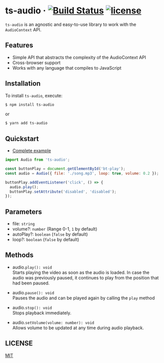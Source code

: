 # ts-audio &middot; [![Build Status](https://travis-ci.org/EvandroLG/ts-audio.svg?branch=master)](https://travis-ci.org/ts-audio) [![license](https://badgen.now.sh/badge/license/MIT)](./LICENSE)
`ts-audio` is an agnostic and easy-to-use library to work with the `AudioContext` API.

## Features
* Simple API that abstracts the complexity of the AudioContext API
* Cross-browser support
* Works with any language that compiles to JavaScript

## Installation
To install `ts-audio`, execute:

```sh
$ npm install ts-audio
```

or

```sh
$ yarn add ts-audio
```

## Quickstart
- [Complete example](https://github.com/EvandroLG/ts-audio/tree/master/demo)

```js
import Audio from 'ts-audio';

const buttonPlay = document.getElementById('bt-play');
const audio = Audio({ file: './song.mp3', loop: true, volume: 0.2 });

buttonPlay.addEventListener('click', () => {
  audio.play();
  buttonPlay.setAttribute('disabled', 'disabled');
});
```

## Parameters
* file: <code>string</code>
* volume?: <code>number</code> (Range 0-1, <code>1</code> by default)
* autoPlay?: <code>boolean</code> (<code>false</code> by default)
* loop?: <code>boolean</code> (<code>false</code> by default)

## Methods
* audio.<code>play(): void</code><br>
Starts playing the video as soon as the audio is loaded. In case the audio was previously paused, it continues to play from the position that had been paused.

* audio.<code>pause(): void</code><br>
Pauses the audio and can be played again by calling the `play` method

* audio.<code>stop(): void</code><br>
Stops playback immediately.

* audio.<code>setVolume(volume: number): void</code><br>
Allows volume to be updated at any time during audio playback.

## LICENSE
[MIT](https://github.com/EvandroLG/ts-audio/tree/master/LICENSE)
